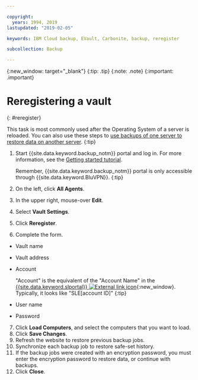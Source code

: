 ```yaml
---

copyright:
  years: 1994, 2019
lastupdated: "2019-02-05"

keywords: IBM Cloud backup, EVault, Carbonite, backup, reregister

subcollection: Backup

---
```

{:new_window: target="_blank"}
{:tip: .tip}
{:note: .note}
{:important: .important}

# Reregistering a vault
{: #reregister}

This task is most commonly used after the Operating System of a server is reloaded. You can also use these steps to [use backups of one server to restore data on another server](/docs/infrastructure/Backup?topic=Backup-restorefromotherVSI).
{:tip}

1. Start {{site.data.keyword.backup_notm}} portal and log in. For more information, see the [Getting started tutorial](/docs/infrastructure/Backup?topic=Backup-getting-started#getting-started).

   Remember, {{site.data.keyword.backup_notm}} portal is only accessible through {{site.data.keyword.BluVPN}}.
   {:tip}
2. On the left, click **All Agents**.
3. In the upper right, mouse-over **Edit**.
4. Select **Vault Settings**.
5. Click **Reregister**.
6. Complete the form.
  - Vault name
  - Vault address
  - Account

    "Account" is the equivalent of the "Account Name" in the [{{site.data.keyword.slportal}} ![External link icon](../../icons/launch-glyph.svg "External link icon")](https://control.softlayer.com/){:new_window}. Typically, it looks like "SLE[account ID]"
    {:tip}
  - User name
  - Password
7. Click **Load Computers**, and select the computers that you want to load.
8. Click **Save Changes**.
9. Refresh the website to restore previous backup jobs.
10. Synchronize each backup job to restore safe-set history.
11. If the backup jobs were created with an encryption password, you must enter the encryption password to restore data, or continue with backups.
12. Click **Close**.

